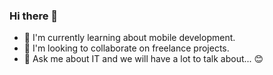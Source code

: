 ### Hi there 👋
- 🌱 I'm currently learning about mobile development.
- 👯 I'm looking to collaborate on freelance projects.
- 💬 Ask me about IT and we will have a lot to talk about... 😊
